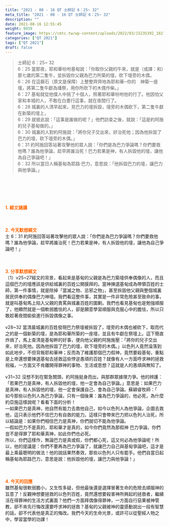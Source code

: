 ```yaml
---
title: "2021 - 08 - 16 QT 士師記 6：25~ 32"
meta_title: "2021 - 08 - 16 QT 士師記 6：25~ 32"
description: ""
date: 2021-08-16 12:55:45
weight: 9939
feature_image: https://cmtc.tw/wp-content/uploads/2022/03/15235392_10211799862337740_180693556567566654_o-1.webp
categories: ["QT 2021"]
tags: ["QT 2021"]
draft: false
---
```


<blockquote>士師記 6：25~ 32<br />
6：25 當那夜，耶和華吩咐基甸說：「你取你父親的牛來，就是（或譯：和）那七歲的第二隻牛，並拆毀你父親為巴力所築的壇，砍下壇旁的木偶，<br />
6：26 在這磐石（原文是保障）上整整齊齊地為耶和華─你的　神築一座壇，將第二隻牛獻為燔祭，用你所砍下的木偶作柴。」<br />
6：27 基甸就從他僕人中挑了十個人，照著耶和華吩咐他的行了。他因怕父家和本城的人，不敢在白晝行這事，就在夜間行了。<br />
6：28 城裏的人清早起來，見巴力的壇拆毀，壇旁的木偶砍下，第二隻牛獻在新築的壇上，<br />
6：29 就彼此說：「這事是誰做的呢？」他們訪查之後，就說：「這是約阿施的兒子基甸做的。」<br />
6：30 城裏的人對約阿施說：「將你兒子交出來，好治死他；因為他拆毀了巴力的壇，砍下壇旁的木偶。」<br />
6：31 約阿施回答站著攻擊他的眾人說：「你們是為巴力爭論嗎？你們要救他嗎？誰為他爭論，趁早將誰治死！巴力若果是神，有人拆毀他的壇，讓他為自己爭論吧！」<br />
6：32 所以當日人稱基甸為耶路‧巴力，意思說：「他拆毀巴力的壇，讓巴力與他爭論。」</blockquote><br />
&nbsp;<br />
<br />
&nbsp;<br />
<br />
<span style="color: #ff6600;"><strong>1. </strong><strong>經文誦讀</strong></span><br />
<br />
<span style="color: #ff6600;"><strong> </strong></span><br />
<br />
<span style="color: #ff6600;"><strong>2. 今天默想</strong><strong>經文<br />
</strong></span>士 6：31 約阿施回答站著攻擊他的眾人說：「你們是為巴力爭論嗎？你們要救他嗎？誰為他爭論，趁早將誰治死！巴力若果是神，有人拆毀他的壇，讓他為自己爭論吧！」<br />
<br />
&nbsp;<br />
<br />
<span style="color: #ff6600;"><strong>3. 分享默想經文<br />
</strong></span>（1）v25~27經文的背景，看起來是基甸的父親是為巴力築壇供奉偶像的人，而且這個巴力的壇應該是供給城裏的百姓公開膜拜的。當神揀選基甸成為帶領百姓的士師，第一件事情，就是除掉「當滅之物、忌邪之物」，甚至拆毀他父親與整個城裏居民供奉的偶像巴力神壇。我們看這整件事，其實是一件非常危險甚至致命的事，就是叫基甸馬上陷入父親的責罵與城裏百姓的圍剿。我們也看見基甸也是勉強順服了，他顯然就是一個軟弱膽怯的人，卻是願意學習順服與克服心中的膽怯，所以只敢趁著夜間偷偷進行拆毀偶像之事。<br />
<br />
v28~32 當清晨城裏的百姓發現巴力祭壇被拆毀了，壇旁的木偶也被砍下，取而代之的是一個新築的壇，是為耶和華所築的一座壇，並且有牛獻在祭壇上。這下簡直炸煱了，馬上查清是基甸幹的好事，便向他父親約阿施施壓：「將你的兒子交出來，好治死他。因為他拆毀了巴力的壇，砍下壇旁的木偶。」以色列人竟然淪落到如此地步，不但背叛耶和華神；反而為了維護那個巴力假神，竟然要殺基甸，重點是上帝還想要揀選基甸去拯救這些悖逆愚頑的百姓？就像有人一方面呼求神的拯救祝福，一方面又不肯離開得罪神的事物、生活或思想？這就是人的愚頑與無知了。<br />
<br />
v31~32 沒想不到在緊急關頭，約阿施挺身而出，與那群眾據理力爭。他的辨護：「若果巴力是真神，有人拆毀他的壇，他一定會為自己爭論。」意思是：如果巴力是真神，有人拆毀他的壇，他一定會保護自己、會為自己爭論。蘇穎睿牧師：「<br />
如今那些以色列人為巴力爭論，只有一個後果：誰為巴力爭論的，他必死，為什麼約亞施這樣說呢？看看下面的分析！<br />
—如果巴力是真神，他自然有能力去救他自己，如今以色列人為他爭論，企圖去救他，這只表示他們不信巴力有自救的能力。這樣只會帶來巴力把以色列人治死，所以結論是：如果你們相信巴力是真神，你們就切不能為他爭論。<br />
—假如巴力不是真的，耶和華才是真的，如今你們竟然為那假神 巴力爭論，你們豈不是得罪了耶和華真神，如此你們也必死。<br />
所以，你們這樣作，無論巴力是真或假，你們都心死，這又何必為他爭論呢！所以，他的提議是：你們不要再為巴力爭論了，就讓巴力自己與基甸爭論吧，這才是最上乘最聰明的做法！他的說話果然奏效，那些以色列人只有罷手。他們自當日起稱基甸為耶路巴力，意思是說：他拆毀他的壇，讓巴力與他爭論！」<br />
<br />
&nbsp;<br />
<br />
<span style="color: #ff6600;"><strong>4. 今天的回應<br />
</strong></span>雖然基甸很軟弱膽小，又生性多疑，但他最後還是選擇冒著生命的危險去順服神的旨意了！反觀神想要拯救的以色列百姓，竟然還想要殺害神所興起的拯救者，繼續活在得罪神的生活方式裏面？他們一方面拜偶像得罪神，一方面自行惡果被神管教，卻不肯先行悔改還要呼求神的拯救？基甸的父親被神的靈感動說出一段有智慧的話，卻不代表他是真正的悔改。我們今天的生命光景，或許可以從聖經人物之中，學習當學的功課！<br />
<br />
&nbsp;<br />
<br />
&nbsp;
        
